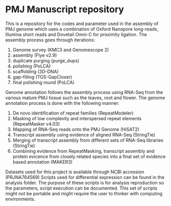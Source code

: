 # PMJ Manuscript repository

This is a repository for the codes and parameter used in the assembly of PMJ genome which uses a combination of Oxford Nanopore long-reads, Illumina short reads and Dovetail Omni-C for proximity ligation. The assembly process goes through iterations: 

1. Genome survey (KMC3 and Genomescope 2)
1. assembly (Flye v2.9)
2. duplicate purging (purge_dups)
3. polishing (PoLCA)
4. scaffolding (3D-DNA)
5. gap-filling  (TGS-GapCloser)
6. final polishing round (PoLCA)

Genome annotation follows the assembly process using RNA-Seq from the various mature PMJ tissue such as the leaves, root and flower. The genome annotation process is done with the following manner:

1. De novo identification of repeat families (RepeatModeler)
2. Masking of low complexity and interspersed repeat elements (RepeatMasker v4.03)
3. Mapping of RNA-Seq reads onto the PMJ Genome (HiSAT2)
4. Transcript assembly using evidence of aligned RNA-Seq (StringTie)
5. Merging of transcript assembly from different sets of RNA-Seq libraries (StringTie)
6. Combining evidence from RepeatMasking, transcript assembly and protein evicence from closely related species into a final set of evidence based annotation (MAKER3)

Datasets used for this project is available through NCBI accession (PRJNA764569)
Scripts used for differential expression can be found in the analysis folder.
The purpose of these scripts is for analysis reproduction so the parameters, script execution can be documented. This set of scripts might not be portable and might require the user to thinker with computing environments.

